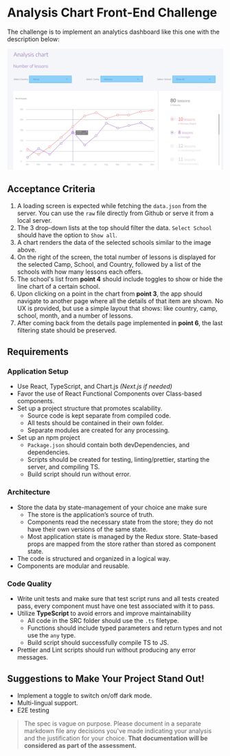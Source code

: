 # Analysis Chart Front-End Challenge

The challenge is to implement an analytics dashboard like this one with the description below:

![design](./chart-design.jpg)


## Acceptance Criteria

1. A loading screen is expected while fetching the `data.json` from the server. You can use the `raw` file directly from Github or serve it from a local server.
2.  The 3 drop-down lists at the top should filter the data. `Select School` should have the option to `Show all`.
3. A chart renders the data of the selected schools similar to the image above.
4. On the right of the screen, the total number of lessons is displayed for the selected Camp, School, and Country, followed by a list of the schools with how many lessons each offers.
5. The school's list from **point 4** should include toggles to show or hide the line chart of a certain school.
6. Upon clicking on a point in the chart from **point 3**, the app should navigate to another page where all the details of that item are shown. No UX is provided, but use a simple layout that shows: like country, camp, school, month, and a number of lessons.
7. After coming back from the details page implemented in **point 6**, the last filtering state should be preserved.

## Requirements

### Application Setup

- Use React, TypeScript, and Chart.js *(Next.js if needed)*
- Favor the use of React Functional Components over Class-based components.
- Set up a project structure that promotes scalability. 
	- Source code is kept separate from compiled code.
	- All tests should be contained in their own folder.
	- Separate modules are created for any processing.
- Set up an npm project
	- `Package.json` should contain both devDependencies, and dependencies.
	-  Scripts should be created for testing, linting/prettier, starting the server, and compiling TS.
	-  Build script should run without error.

### Architecture

- Store the data by state-management of your choice ane make sure 
	- The store is the application’s source of truth.
	- Components read the necessary state from the store; they do not have their own versions of the same state.
	- Most application state is managed by the Redux store. State-based props are mapped from the store rather than stored as component state.
- The code is structured and organized in a logical way.
- Components are modular and reusable.

### Code Quality

- Write unit tests and make sure that test script runs and all tests created pass, every component must have one test associated with it to pass.
- Utilize **TypeScript** to avoid errors and improve maintainability
	- All code in the SRC folder should use the `.ts` filetype.
	- Functions should include typed parameters and return types and not use the `any` type.
	- Build script should successfully compile TS to JS.
- Prettier and Lint scripts should run without producing any error messages.

## Suggestions to Make Your Project Stand Out!

- Implement a toggle to switch on/off dark mode.
- Multi-lingual support.
- E2E testing


>  The spec is vague on purpose. Please document in a separate markdown file any decisions you've made indicating your analysis and the justification for your choice. **That documentation will be considered as part of the assessment.**
